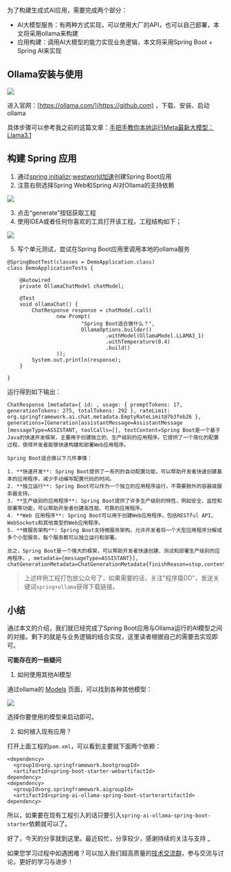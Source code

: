 
为了构建生成式AI应用，需要完成两个部分：


* AI大模型服务：有两种方式实现，可以使用大厂的API，也可以自己部署，本文将采用ollama来构建
* 应用构建：调用AI大模型的能力实现业务逻辑，本文将采用Spring Boot \+ Spring AI来实现


## Ollama安装与使用


![](https://static.didispace.com/images3/d888726bdabc2f682d2c0019e54b2289.png)


进入官网：[https://ollama.com/](https://github.com) ，下载、安装、启动 ollama


具体步骤可以参考我之前的这篇文章：[手把手教你本地运行Meta最新大模型：Llama3\.1](https://github.com)


## 构建 Spring 应用


1. 通过[spring initializr](https://github.com):[westworld加速](https://tianchuang88.com)创建Spring Boot应用
2. 注意右侧选择Spring Web和Spring AI对Ollama的支持依赖


![](https://static.didispace.com/images3/72e62dbb3e952d2fe56299d2cf441cf2.png)


3. 点击“generate”按钮获取工程
4. 使用IDEA或者任何你喜欢的工具打开该工程，工程结构如下；


![](https://static.didispace.com/images3/09bb98a0568febe3851e50ea14dee103.png)


5. 写个单元测试，尝试在Spring Boot应用里调用本地的ollama服务



```
@SpringBootTest(classes = DemoApplication.class)
class DemoApplicationTests {

    @Autowired
    private OllamaChatModel chatModel;

    @Test
    void ollamaChat() {
        ChatResponse response = chatModel.call(
                new Prompt(
                        "Spring Boot适合做什么？",
                        OllamaOptions.builder()
                                .withModel(OllamaModel.LLAMA3_1)
                                .withTemperature(0.4)
                                .build()
                ));
        System.out.println(response);
    }

}

```

运行得到如下输出：



```
ChatResponse [metadata={ id: , usage: { promptTokens: 17, generationTokens: 275, totalTokens: 292 }, rateLimit: org.springframework.ai.chat.metadata.EmptyRateLimit@7b3feb26 }, generations=[Generation[assistantMessage=AssistantMessage [messageType=ASSISTANT, toolCalls=[], textContent=Spring Boot是一个基于Java的快速开发框架，主要用于创建独立的、生产级别的应用程序。它提供了一个简化的配置过程，使得开发者能够快速构建和部署Web应用程序。

Spring Boot适合做以下几件事情：

1. **快速开发**: Spring Boot提供了一系列的自动配置功能，可以帮助开发者快速创建基本的应用程序，减少手动编写配置代码的时间。
2. **独立运行**: Spring Boot可以作为一个独立的应用程序运行，不需要额外的容器或服务器支持。
3. **生产级别的应用程序**: Spring Boot提供了许多生产级别的特性，例如安全、监控和部署等功能，可以帮助开发者创建高性能、可靠的应用程序。
4. **Web 应用程序**: Spring Boot可以用于创建Web应用程序，包括RESTful API、WebSockets和其他类型的Web应用程序。
5. **微服务架构**: Spring Boot支持微服务架构，允许开发者将一个大型应用程序分解成多个小型服务，每个服务都可以独立运行和部署。

总之，Spring Boot是一个强大的框架，可以帮助开发者快速创建、测试和部署生产级别的应用程序。, metadata={messageType=ASSISTANT}], chatGenerationMetadata=ChatGenerationMetadata{finishReason=stop,contentFilterMetadata=null}]]]

```


> 上述样例工程打包放公众号了，如果需要的话，关注"程序猿DD"，发送关键词`spring+ollama`获得下载链接。


## 小结


通过本文的介绍，我们就已经完成了Spring Boot应用与Ollama运行的AI模型之间的对接。剩下的就是与业务逻辑的结合实现，这里读者根据自己的需要去实现即可。


**可能存在的一些疑问**


1. 如何使用其他AI模型


通过ollama的 [Models](https://github.com) 页面，可以找到各种其他模型：


![](https://static.didispace.com/images3/d36e6e37d302d7de3578d143f24af8d9.png)


选择你要使用的模型来启动即可。


2. 如何植入现有应用？


打开上面工程的`pom.xml`，可以看到主要就下面两个依赖：



```
<dependency>
  <groupId>org.springframework.bootgroupId>
  <artifactId>spring-boot-starter-webartifactId>
dependency>
<dependency>
  <groupId>org.springframework.aigroupId>
  <artifactId>spring-ai-ollama-spring-boot-starterartifactId>
dependency>

```

所以，如果要在现有工程引入的话只要引入`spring-ai-ollama-spring-boot-starter`依赖就可以了。


好了，今天的分享就到这里。最近较忙，分享较少，感谢持续的关注与支持 \_


如果您学习过程中如遇困难？可以加入我们超高质量的[技术交流群](https://github.com)，参与交流与讨论，更好的学习与进步！


